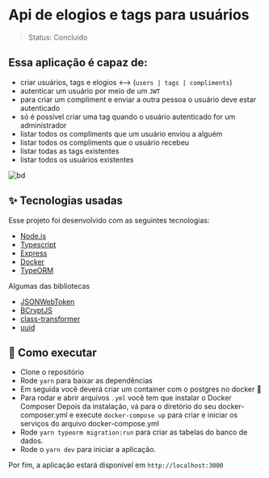 
<h1> Api de elogios e tags para usuários </h1>

> Status: Concluído

## Essa aplicação é capaz de: 

+ criar usuários, tags e elogios <--> (`users | tags | compliments`)
+ autenticar um usuário por meio de um `JWT`
+ para criar um compliment e enviar a outra pessoa o usuário deve estar autenticado
+ só é possível criar uma tag quando o usuário autenticado for um administrador
+ listar todos os compliments que um usuário enviou a alguém
+ listar todos os compliments que o usuário recebeu
+ listar todas as tags existentes
+ listar todos os usuários existentes

![bd](https://user-images.githubusercontent.com/53923000/159203888-376209de-ec84-47e7-8a6f-9d8016be7558.PNG)

## ✨ Tecnologias usadas

Esse projeto foi desenvolvido com as seguintes tecnologias:

- [Node.js](https://nodejs.org/en/)
- [Typescript](https://www.typescriptlang.org/)
- [Express](https://expressjs.com/pt-br/)
- [Docker](https://www.docker.com/)
- [TypeORM](https://typeorm.io/#/)

Algumas das bibliotecas

- [JSONWebToken](https://github.com/auth0/node-jsonwebtoken#readme)
- [BCryptJS](https://www.npmjs.com/package/bcryptjs)
- [class-transformer](https://github.com/typestack/class-transformer)
- [uuid](https://www.npmjs.com/package/uuid)


## 🚀 Como executar

- Clone o repositório
- Rode `yarn` para baixar as dependências
- Em seguida você deverá criar um container com o postgres no docker 🐳
- Para rodar e abrir arquivos `.yml` você tem que instalar o Docker Composer
  Depois da instalação, vá para o diretório do seu docker-composer.yml e execute `docker-compose up` para criar e iniciar os serviços do arquivo docker-compose.yml
- Rode `yarn typeorm migration:run` para criar as tabelas do banco de dados.
- Rode o `yarn dev` para iniciar a aplicação.

Por fim, a aplicação estará disponível em `http://localhost:3000`
